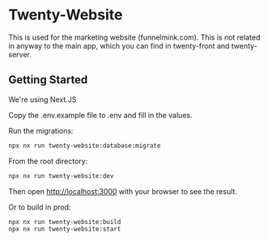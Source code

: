
# Twenty-Website 
This is used for the marketing website (funnelmink.com).
This is not related in anyway to the main app, which you can find in twenty-front and twenty-server. 


## Getting Started

We're using Next.JS

Copy the .env.example file to .env and fill in the values.

Run the migrations:
```bash
npx nx run twenty-website:database:migrate
```

From the root directory:
```bash
npx nx run twenty-website:dev
```
Then open [http://localhost:3000](http://localhost:3000) with your browser to see the result.

Or to build in prod:
```bash
npx nx run twenty-website:build
npx nx run twenty-website:start
```